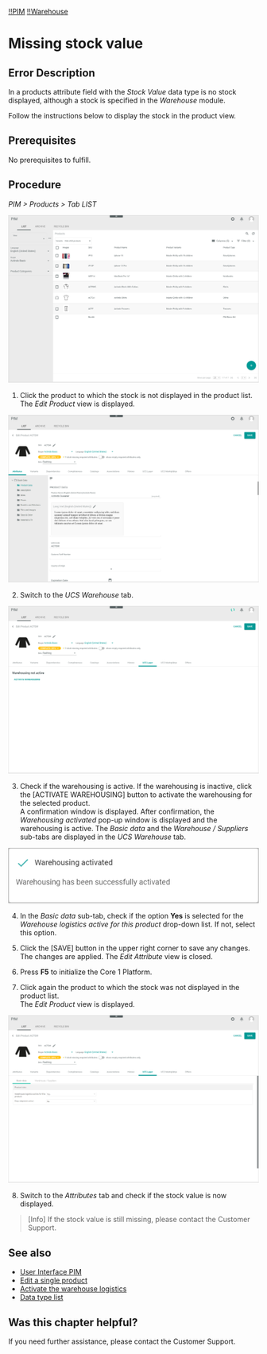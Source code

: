 [!!PIM](Actindo/PIM)
[!!Warehouse](Actindo/Warehouse)

# Missing stock value

## Error Description
In a products attribute field with the *Stock Value* data type is no stock displayed, although a stock is specified in the *Warehouse* module.

Follow the instructions below to display the stock in the product view.


## Prerequisites

No prerequisites to fulfill.

## Procedure

*PIM > Products > Tab LIST*

![Products](/Assets/Screenshots/PIM/Products/List/Products.png "[Products]")

1. Click the product to which the stock is not displayed in the product list.
  The *Edit Product* view is displayed.

  ![Attributes](/Assets/Screenshots/PIM/Products/List/Attributes/AttributesEdit.png "[Attributes]")

2. Switch to the *UCS Warehouse* tab.   

  ![UCS Warehouse](/Assets/Screenshots/PIM/Products/List/UCSWarehouse/WarehousingNotActive.png "[UCS Warehouse]")

3. Check if the warehousing is active. If the warehousing is inactive, click the [ACTIVATE WAREHOUSING] button to activate the warehousing for the selected product.   
  A confirmation window is displayed. After confirmation, the *Warehousing activated* pop-up window is displayed and the warehousing is active. The *Basic data* and the *Warehouse / Suppliers* sub-tabs are displayed in the *UCS Warehouse* tab.

  ![Warehousing activated](/Assets/Screenshots/PIM/Products/List/UCSWarehouse/WarehousingActivated.png "[Warehousing activated]")

4. In the *Basic data* sub-tab, check if the option **Yes** is selected for the *Warehouse logistics active for this product* drop-down list. If not, select this option.

5. Click the [SAVE] button in the upper right corner to save any changes.   
  The changes are applied. The *Edit Attribute* view is closed.

6. Press **F5** to initialize the Core 1 Platform.

7. Click again the product to which the stock was not displayed in the product list.   
  The *Edit Product* view is displayed.

  ![UCS Warehouse](/Assets/Screenshots/PIM/Products/List/UCSWarehouse/UCSWarehouseEdit.png "[UCS Warehouse]")

8. Switch to the *Attributes* tab and check if the stock value is now displayed.

  > [Info] If the stock value is still missing, please contact the Customer Support.    


## See also

- [User Interface PIM](/PIM/UserInterface/00_UserInterface.md)
- [Edit a single product](/PIM/Operation/01_ManageProducts.md#edit-a-single-product)
- [Activate the warehouse logistics](to_be_completed)
- [Data type list](/PIM/UserInterface/04_DataTypeList.md)


## Was this chapter helpful?

If you need further assistance, please contact the Customer Support.
